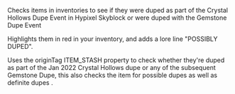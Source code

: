 Checks items in inventories to see if they were duped as part of the Crystal Hollows Dupe Event in Hypixel Skyblock or were duped with the Gemstone Dupe Event

Highlights them in red in your inventory, and adds a lore line "POSSIBLY DUPED".

Uses the originTag ITEM_STASH property to check whether they're duped as part of the Jan 2022 Crystal Hollows dupe or any of the subsequent Gemstone Dupe, this also checks the item for possible dupes as well as definite dupes .
